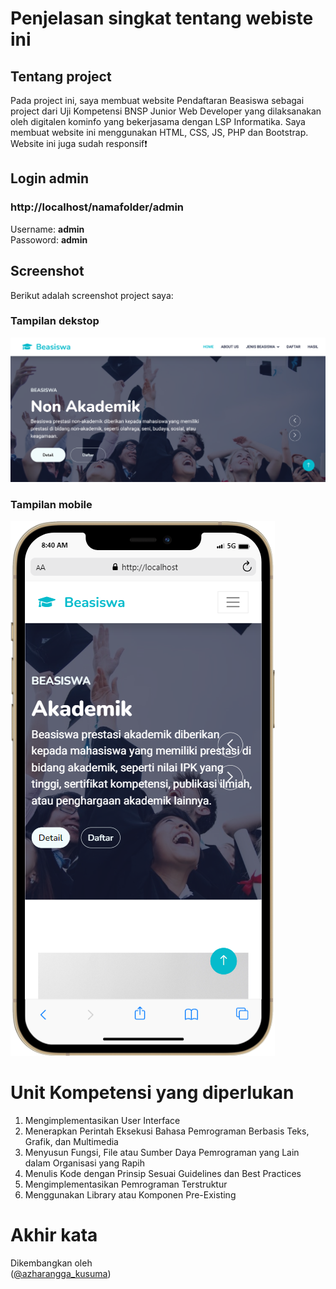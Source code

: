 # Penjelasan singkat tentang webiste ini

## Tentang project
Pada project ini, saya membuat website Pendaftaran Beasiswa sebagai project dari Uji Kompetensi BNSP Junior Web Developer yang dilaksanakan oleh digitalen kominfo yang bekerjasama dengan LSP Informatika. Saya membuat website ini menggunakan HTML, CSS, JS, PHP dan Bootstrap. Website ini juga sudah responsif❗️

## Login admin<br>
### http://localhost/namafolder/admin<br>
Username: **admin**<br>
Passoword: **admin**<br>

## Screenshot
Berikut adalah screenshot project saya:

### Tampilan dekstop
![screenshot](screenshot/dekstop.png) 

### Tampilan mobile
![screenshot](screenshot/mobile.png)

# Unit Kompetensi yang diperlukan
1. Mengimplementasikan User Interface
2. Menerapkan Perintah Eksekusi Bahasa Pemrograman Berbasis Teks, Grafik, dan Multimedia
3. Menyusun Fungsi, File atau Sumber Daya Pemrograman yang Lain dalam Organisasi yang Rapih
4. Menulis Kode dengan Prinsip Sesuai Guidelines dan Best Practices
5. Mengimplementasikan Pemrograman Terstruktur
6. Menggunakan Library atau Komponen Pre-Existing

# Akhir kata
Dikembangkan oleh<br>
([@azharangga_kusuma](https://instagram.com/azharangga_kusuma))
